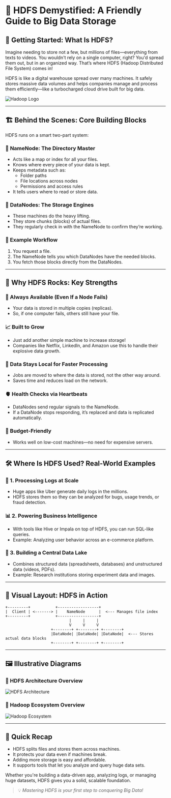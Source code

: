 # 📂 HDFS Demystified: A Friendly Guide to Big Data Storage

## 🧭 Getting Started: What Is HDFS?

Imagine needing to store not a few, but millions of files—everything from texts to videos. You wouldn't rely on a single computer, right? You'd spread them out, but in an organized way. That’s where HDFS (Hadoop Distributed File System) comes in!

HDFS is like a digital warehouse spread over many machines. It safely stores massive data volumes and helps companies manage and process them efficiently—like a turbocharged cloud drive built for big data.

![Hadoop Logo](https://hadoop.apache.org/images/hadoop-logo.jpg)

---

## 🏗️ Behind the Scenes: Core Building Blocks

HDFS runs on a smart two-part system:

### 🧠 **NameNode: The Directory Master**

- Acts like a map or index for all your files.
- Knows where every piece of your data is kept.
- Keeps metadata such as:
  - Folder paths
  - File locations across nodes
  - Permissions and access rules
- It tells users where to read or store data.

### 🔧 **DataNodes: The Storage Engines**

- These machines do the heavy lifting.
- They store chunks (blocks) of actual files.
- They regularly check in with the NameNode to confirm they’re working.

### 🔁 Example Workflow

1. You request a file.
2. The NameNode tells you which DataNodes have the needed blocks.
3. You fetch those blocks directly from the DataNodes.

---

## 🌟 Why HDFS Rocks: Key Strengths

### 🔄 Always Available (Even If a Node Fails)
- Your data is stored in multiple copies (replicas).
- So, if one computer fails, others still have your file.

### 📈 Built to Grow
- Just add another simple machine to increase storage!
- Companies like Netflix, LinkedIn, and Amazon use this to handle their explosive data growth.

### 📍 Data Stays Local for Faster Processing
- Jobs are moved to where the data is stored, not the other way around.
- Saves time and reduces load on the network.

### 🫀 Health Checks via Heartbeats
- DataNodes send regular signals to the NameNode.
- If a DataNode stops responding, it’s replaced and data is replicated automatically.

### 💸 Budget-Friendly
- Works well on low-cost machines—no need for expensive servers.

---

## 🛠️ Where Is HDFS Used? Real-World Examples

### 🧾 1. **Processing Logs at Scale**
- Huge apps like Uber generate daily logs in the millions.
- HDFS stores them so they can be analyzed for bugs, usage trends, or fraud detection.

### 📊 2. **Powering Business Intelligence**
- With tools like Hive or Impala on top of HDFS, you can run SQL-like queries.
- Example: Analyzing user behavior across an e-commerce platform.

### 🧬 3. **Building a Central Data Lake**
- Combines structured data (spreadsheets, databases) and unstructured data (videos, PDFs).
- Example: Research institutions storing experiment data and images.

---

## 🧱 Visual Layout: HDFS in Action

```
+---------+           +------------------+
|  Client | <-------> |    NameNode      |  <--- Manages file index
+---------+           +------------------+
                            |     |     |
                            V     V     V
                    +--------+ +--------+ +--------+
                    |DataNode| |DataNode| |DataNode|  <--- Stores actual data blocks
                    +--------+ +--------+ +--------+
```

---

## 🖼️ Illustrative Diagrams

### 📌 HDFS Architecture Overview
![HDFS Architecture](https://miro.medium.com/v2/resize:fit:1400/1*QxNYdI9U6KR8T1vFffMekA.png)

### 📌 Hadoop Ecosystem Overview
![Hadoop Ecosystem](https://data-flair.training/blogs/wp-content/uploads/sites/2/2018/10/Hadoop-Ecosystem.png)

---

## 🧾 Quick Recap

- HDFS splits files and stores them across machines.
- It protects your data even if machines break.
- Adding more storage is easy and affordable.
- It supports tools that let you analyze and query huge data sets.

Whether you're building a data-driven app, analyzing logs, or managing huge datasets, HDFS gives you a solid, scalable foundation.

> 💡 *Mastering HDFS is your first step to conquering Big Data!*
